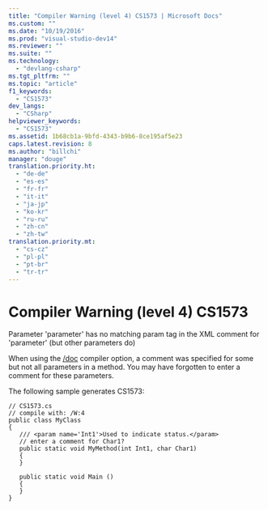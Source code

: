 ```yaml
---
title: "Compiler Warning (level 4) CS1573 | Microsoft Docs"
ms.custom: ""
ms.date: "10/19/2016"
ms.prod: "visual-studio-dev14"
ms.reviewer: ""
ms.suite: ""
ms.technology: 
  - "devlang-csharp"
ms.tgt_pltfrm: ""
ms.topic: "article"
f1_keywords: 
  - "CS1573"
dev_langs: 
  - "CSharp"
helpviewer_keywords: 
  - "CS1573"
ms.assetid: 1b68cb1a-9bfd-4343-b9b6-8ce195af5e23
caps.latest.revision: 8
ms.author: "billchi"
manager: "douge"
translation.priority.ht: 
  - "de-de"
  - "es-es"
  - "fr-fr"
  - "it-it"
  - "ja-jp"
  - "ko-kr"
  - "ru-ru"
  - "zh-cn"
  - "zh-tw"
translation.priority.mt: 
  - "cs-cz"
  - "pl-pl"
  - "pt-br"
  - "tr-tr"
---
```

# Compiler Warning (level 4) CS1573
Parameter 'parameter' has no matching param tag in the XML comment for 'parameter' (but other parameters do)  
  
 When using the [/doc](../Topic/-doc%20\(C%23%20Compiler%20Options\).md) compiler option, a comment was specified for some but not all parameters in a method. You may have forgotten to enter a comment for these parameters.  
  
 The following sample generates CS1573:  
  
```  
// CS1573.cs  
// compile with: /W:4  
public class MyClass  
{  
   /// <param name='Int1'>Used to indicate status.</param>  
   // enter a comment for Char1?  
   public static void MyMethod(int Int1, char Char1)  
   {  
   }  
  
   public static void Main ()  
   {  
   }  
}  
```